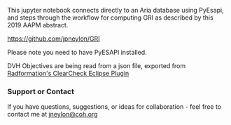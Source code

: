 This jupyter notebook connects directly to an Aria database using PyEsapi, and steps through the workflow for computing GRI as described by this 2019 AAPM abstract.

https://github.com/jpneylon/GRI

Please note you need to have PyESAPI installed. 

DVH Objectives are being read from a json file, exported from <a href="https://www.radformation.com/clearcheck/clearcheck">Radformation's ClearCheck Eclipse Plugin</a>

### Support or Contact

If you have questions, suggestions, or ideas for collaboration - feel free to contact me at jneylon@coh.org
